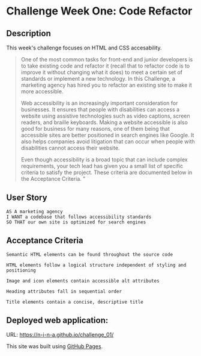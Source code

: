 # Challenge Week One: Code Refactor

## Description
This week's challenge focuses on HTML and CSS accesability. 

> One of the most common tasks for front-end and junior developers is to take existing code and refactor it (recall that to refactor code is to improve it without changing what it does) to meet a certain set of standards or implement a new technology. In this Challenge, a marketing agency has hired you to refactor an existing site to make it more accessible.
>
> Web accessibility is an increasingly important consideration for businesses. It ensures that people with disabilities can access a website using assistive technologies such as video captions, screen readers, and braille keyboards. Making a website accessible is also good for business for many reasons, one of them being that accessible sites are better positioned in search engines like Google. It also helps companies avoid litigation that can occur when people with disabilities cannot access their website.
>
> Even though accessibility is a broad topic that can include complex requirements, your tech lead has given you a small list of specific criteria to satisfy the project. These criteria are documented below in the Acceptance Criteria. "


## User Story
```
AS A marketing agency
I WANT a codebase that follows accessibility standards
SO THAT our own site is optimized for search engines
```

## Acceptance Criteria 
```
Semantic HTML elements can be found throughout the source code

HTML elements follow a logical structure independent of styling and positioning

Image and icon elements contain accessible alt attributes

Heading attributes fall in sequential order

Title elements contain a concise, descriptive title
```

## Deployed web application: 
URL: https://n-i-n-a.github.io/challenge_01/ 

This site was built using [GitHub Pages](https://pages.github.com/).
